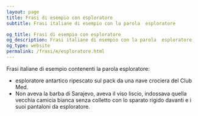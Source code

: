 ```yaml
---
layout: page
title: Frasi di esempio con esploratore 
subtitle: Frasi italiane di esempio con la parola  esploratore

og_title: Frasi di esempio con esploratore 
og_description: Frasi italiane di esempio con la parola  esploratore
og_type: website
permalink: /frasi/e/esploratore.html
---
```


Frasi italiane di esempio contenenti la parola esploratore:


- esploratore antartico ripescato sul pack da una nave crociera del Club Med.
- Non aveva la barba di Sarajevo, aveva il viso liscio, indossava quella vecchia camicia bianca senza colletto con lo sparato rigido davanti e i suoi pantaloni da esploratore.
